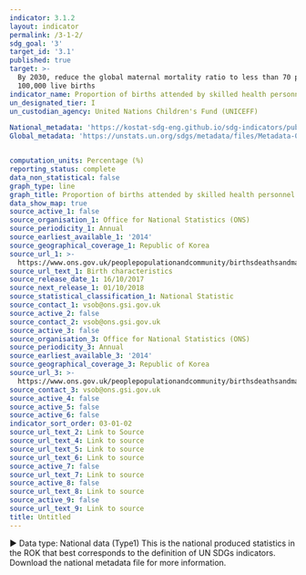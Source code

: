 ```yaml
---
indicator: 3.1.2
layout: indicator
permalink: /3-1-2/
sdg_goal: '3'
target_id: '3.1'
published: true
target: >-
  By 2030, reduce the global maternal mortality ratio to less than 70 per
  100,000 live births
indicator_name: Proportion of births attended by skilled health personnel
un_designated_tier: I
un_custodian_agency: United Nations Children's Fund (UNICEFF)

National_metadata: 'https://kostat-sdg-eng.github.io/sdg-indicators/public/Metadata-03-01-02_ENG.pdf'
Global_metadata: 'https://unstats.un.org/sdgs/metadata/files/Metadata-03-01-02.pdf'


computation_units: Percentage (%)
reporting_status: complete
data_non_statistical: false
graph_type: line
graph_title: Proportion of births attended by skilled health personnel
data_show_map: true
source_active_1: false
source_organisation_1: Office for National Statistics (ONS)
source_periodicity_1: Annual
source_earliest_available_1: '2014'
source_geographical_coverage_1: Republic of Korea
source_url_1: >-
  https://www.ons.gov.uk/peoplepopulationandcommunity/birthsdeathsandmarriages/livebirths/datasets/birthcharacteristicsinenglandandwales
source_url_text_1: Birth characteristics
source_release_date_1: 16/10/2017
source_next_release_1: 01/10/2018
source_statistical_classification_1: National Statistic
source_contact_1: vsob@ons.gsi.gov.uk
source_active_2: false
source_contact_2: vsob@ons.gsi.gov.uk
source_active_3: false
source_organisation_3: Office for National Statistics (ONS)
source_periodicity_3: Annual
source_earliest_available_3: '2014'
source_geographical_coverage_3: Republic of Korea
source_url_3: >-
  https://www.ons.gov.uk/peoplepopulationandcommunity/birthsdeathsandmarriages/livebirths/datasets/birthcharacteristicsinenglandandwales
source_contact_3: vsob@ons.gsi.gov.uk
source_active_4: false
source_active_5: false
source_active_6: false
indicator_sort_order: 03-01-02
source_url_text_2: Link to Source
source_url_text_4: Link to source
source_url_text_5: Link to source
source_url_text_6: Link to source
source_active_7: false
source_url_text_7: Link to source
source_active_8: false
source_url_text_8: Link to source
source_active_9: false
source_url_text_9: Link to source
title: Untitled
---
```

▶ Data type: National data (Type1) This is the national produced statistics in the ROK that best corresponds to the definition of UN SDGs indicators. Download the national metadata file for more information.
